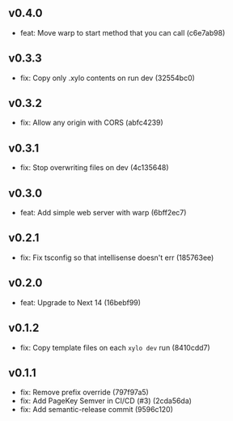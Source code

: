 ## v0.4.0

- feat: Move warp to start method that you can call (c6e7ab98)

## v0.3.3

- fix: Copy only .xylo contents on run dev (32554bc0)

## v0.3.2

- fix: Allow any origin with CORS (abfc4239)

## v0.3.1

- fix: Stop overwriting files on dev (4c135648)

## v0.3.0

- feat: Add simple web server with warp (6bff2ec7)

## v0.2.1

- fix: Fix tsconfig so that intellisense doesn't err (185763ee)

## v0.2.0

- feat: Upgrade to Next 14 (16bebf99)

## v0.1.2

- fix: Copy template files on each `xylo dev` run (8410cdd7)

## v0.1.1

- fix: Remove prefix override (797f97a5)
- fix: Add PageKey Semver in CI/CD (#3) (2cda56da)
- fix: Add semantic-release commit (9596c120)

